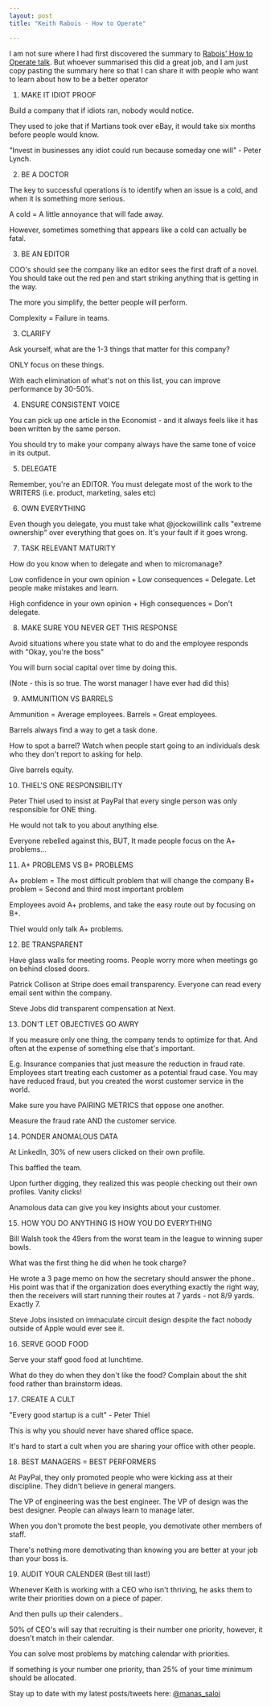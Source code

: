 ```yaml
---
layout: post
title: "Keith Rabois - How to Operate"

---
```


I am not sure where I had first discovered the summary to [Rabois' How to Operate talk](https://www.youtube.com/watch?v=6fQHLK1aIBs). But whoever summarised this did a great job, and I am just copy pasting the summary here so that I can share it with people who want to learn about how to be a better operator


1. MAKE IT IDIOT PROOF

Build a company that if idiots ran, nobody would notice.

They used to joke that if Martians took over eBay, it would take six months before people would know.

"Invest in businesses any idiot could run because someday one will" - Peter Lynch.

2. BE A DOCTOR

The key to successful operations is to identify when an issue is a cold, and when it is something more serious.

A cold = A little annoyance that will fade away.

However, sometimes something that appears like a cold can actually be fatal.

3. BE AN EDITOR

COO's should see the company like an editor sees the first draft of a novel. You should take out the red pen and start striking anything that is getting in the way.

The more you simplify, the better people will perform.

Complexity = Failure in teams.

3. CLARIFY

Ask yourself, what are the 1-3 things that matter for this company?

ONLY focus on these things.

With each elimination of what's not on this list, you can improve performance by 30-50%.

4. ENSURE CONSISTENT VOICE

You can pick up one article in the Economist - and it always feels like it has been written by the same person.

You should try to make your company always have the same tone of voice in its output.

5. DELEGATE  

Remember, you're an EDITOR. You must delegate most of the work to the WRITERS (i.e. product, marketing, sales etc)

6. OWN EVERYTHING

Even though you delegate, you must take what @jockowillink calls "extreme ownership" over everything that goes on. It's your fault if it goes wrong.

7. TASK RELEVANT MATURITY

How do you know when to delegate and when to micromanage?

Low confidence in your own opinion + Low consequences =  Delegate. Let people make mistakes and learn.

High confidence in your own opinion + High consequences = Don't delegate.

8. MAKE SURE YOU NEVER GET THIS RESPONSE

Avoid situations where you state what to do and the employee responds with "Okay, you're the boss"

You will burn social capital over time by doing this.

(Note - this is so true. The worst manager I have ever had did this)

9. AMMUNITION VS BARRELS

Ammunition = Average employees.
Barrels = Great employees.

Barrels always find a way to get a task done.

How to spot a barrel? Watch when people start going to an individuals desk who they don't report to asking for help.

Give barrels equity.

10. THIEL'S ONE RESPONSIBILITY

Peter Thiel used to insist at PayPal that every single person was only responsible for ONE thing.

He would not talk to you about anything else.

Everyone rebelled against this, BUT, It made people focus on the A+ problems...

11. A+ PROBLEMS VS B+ PROBLEMS

A+ problem = The most difficult problem that will change the company
B+ problem = Second and third most important problem

Employees avoid A+ problems, and take the easy route out by focusing on B+.

Thiel would only talk A+ problems.

12. BE TRANSPARENT

Have glass walls for meeting rooms. People worry more when meetings go on behind closed doors.

Patrick Collison at Stripe does email transparency. Everyone can read every email sent within the company.

Steve Jobs did transparent compensation at Next.

13. DON'T LET OBJECTIVES GO AWRY

If you measure only one thing, the company tends to optimize for that. And often at the expense of something else that's important.

E.g. Insurance companies that just measure the reduction in fraud rate.
Employees start treating each customer as a potential fraud case. You may have reduced fraud, but you created the worst customer service in the world.

Make sure you have PAIRING METRICS that oppose one another.

Measure the fraud rate AND the customer service.

14. PONDER ANOMALOUS DATA

At LinkedIn, 30% of new users clicked on their own profile.

This baffled the team.  

Upon further digging, they realized this was people checking out their own profiles. Vanity clicks!

Anamolous data can give you key insights about your customer.

15. HOW YOU DO ANYTHING IS HOW YOU DO EVERYTHING

Bill Walsh took the 49ers from the worst team in the league to winning super bowls.

What was the first thing he did when he took charge?

He wrote a 3 page memo on how the secretary should answer the phone..
His point was that if the organization does everything exactly the right way, then the receivers will start running their routes at 7 yards - not 8/9 yards. Exactly 7.

Steve Jobs insisted on immaculate circuit design despite the fact nobody outside of Apple would ever see it.

16. SERVE GOOD FOOD

Serve your staff good food at lunchtime.

What do they do when they don't like the food? Complain about the shit food rather than brainstorm ideas.

17. CREATE A CULT

"Every good startup is a cult" - Peter Thiel

This is why you should never have shared office space.

It's hard to start a cult when you are sharing your office with other people.

18. BEST MANAGERS = BEST PERFORMERS

At PayPal, they only promoted people who were kicking ass at their discipline. They didn't believe in general mangers.

The VP of engineering was the best engineer.
The VP of design was the best designer.
People can always learn to manage later.

When you don't promote the best people, you demotivate other members of staff.

There's nothing more demotivating than knowing you are better at your job than your boss is.

19. AUDIT YOUR CALENDER (Best till last!)

Whenever Keith is working with a CEO who isn't thriving, he asks them to write their priorities down on a piece of paper.

And then pulls up their calenders..

50% of CEO's will say that recruiting is their number one priority, however, it doesn't match in their calendar.

You can solve most problems by matching calendar with priorities.

If something is your number one priority, than 25% of your time minimum should be allocated.


Stay up to date with my latest posts/tweets here: [@manas_saloi](http://twitter.com/manas_saloi)
